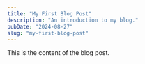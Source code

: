 ```yaml
---
title: "My First Blog Post"
description: "An introduction to my blog."
pubDate: "2024-08-27"
slug: "my-first-blog-post"
---
```


This is the content of the blog post.

